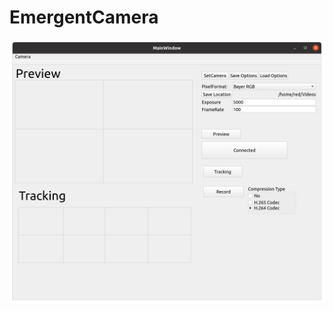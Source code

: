 # EmergentCamera

![image](https://github.com/JohnsonLabJanelia/EmergentCamera/blob/rig_room/images/Screenshot%20from%202021-12-02%2017-54-36.png)
